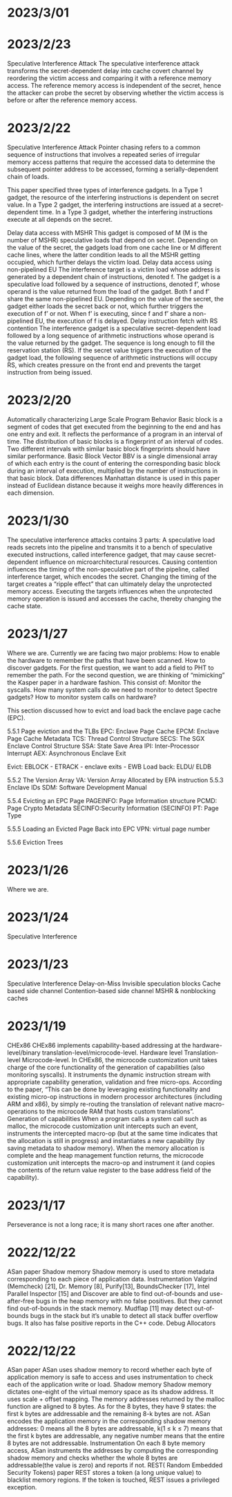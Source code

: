 # 2023/3/01

# 2023/2/23
Speculative Interference Attack
The speculative interference attack transforms the secret-dependent delay into cache covert channel by reordering the victim access and comparing it with a reference memory access. The reference memory access is independent of the secret, hence the attacker can probe the secret by observing whether the victim access is before or after the reference memory access.
# 2023/2/22
Speculative Interference Attack
Pointer chasing refers to a common sequence of instructions that involves a repeated series of irregular memory access patterns that require the accessed data to determine the subsequent pointer address to be accessed, forming a serially-dependent chain of loads.

This paper specified three types of interference gadgets. In a Type 1 gadget, the resource of the interfering instructions is dependent on secret value. In a Type 2 gadget, the interfering instructions are issued at a secret-dependent time. In a Type 3 gadget, whether the interfering instructions execute at all depends on the secret.

Delay data access with MSHR
This gadget is composed of M (M is the number of MSHR) speculative loads that depend on secret. Depending on the value of the secret, the gadgets load from one cache line or M different cache lines, where the latter condition leads to all the MSHR getting occupied, which further delays the victim load.
Delay data access using non-pipelined EU
The interference target is a victim load whose address is generated by a dependent chain of instructions, denoted f. The gadget is a speculative load followed by a sequence of instructions, denoted f’, whose operand is the value returned from the load of the gadget. Both f and f’ share the same non-pipelined EU. Depending on the value of the secret, the gadget either loads the secret back or not, which further triggers the execution of f’ or not. When f’ is executing, since f and f’ share a non-pipelined EU, the execution of f is delayed.
Delay instruction fetch with RS contention
The interference gadget is a speculative secret-dependent load followed by a long sequence of arithmetic instructions whose operand is the value returned by the gadget. The sequence is long enough to fill the reservation station (RS). If the secret value triggers the execution of the gadget load, the following sequence of arithmetic instructions will occupy RS, which creates pressure on the front end and prevents the target instruction from being issued.
# 2023/2/20
Automatically characterizing Large Scale Program Behavior
Basic block is a segment of codes that get executed from the beginning to the end and has one entry and exit. It reflects the performance of a program in an interval of time. The distribution of basic blocks is a fingerprint of an interval of codes. Two different intervals with similar basic block fingerprints should have similar performance.
Basic Block Vector
BBV is a single dimensional array of which each entry is the count of entering the corresponding basic block during an interval of execution, multiplied by the number of instructions in that basic block.
Data differences
Manhattan distance is used in this paper instead of Euclidean distance because it weighs more heavily differences in each dimension.



# 2023/1/30
The speculative interference attacks contains 3 parts:
A speculative load reads secrets into the pipeline and transmits it to a bench of speculative executed instructions, called interference gadget, that may cause secret-dependent influence on microarchitectural resources.
Causing contention influences the timing of the non-speculative part of the pipeline, called interference target, which encodes the secret.
Changing the timing of the target creates a “ripple effect” that can ultimately delay the unprotected memory access. Executing the targets influences when the unprotected memory operation is issued and accesses the cache, thereby changing the cache state.
# 2023/1/27
Where we are.
Currently we are facing two major problems:
How to enable the hardware to remember the paths that have been scanned.
How to discover gadgets.
For the first question, we want to add a field to PHT to remember the path.
For the second question, we are thinking of “mimicking” the Kasper paper in a hardware fashion. This consist of:
Monitor the syscalls. How many system calls do we need to monitor to detect Spectre gadgets?
How to monitor system calls on hardware?

This section discussed how to evict and load back the enclave page cache (EPC).

5.5.1 Page eviction and the TLBs
EPC: Enclave Page Cache
EPCM: Enclave Page Cache Metadata
TCS: Thread Control Structure 
SECS: The SGX Enclave Control Structure 
SSA: State Save Area 
IPI: Inter-Processor Interrupt
AEX: Asynchronous Enclave Exit

Evict: EBLOCK - ETRACK - enclave exits - EWB
Load back: ELDU/ ELDB

5.5.2 The Version Array
VA: Version Array
Allocated by EPA instruction
5.5.3 Enclave IDs
SDM: Software Development Manual

5.5.4 Evicting an EPC	 Page
PAGEINFO: Page Information structure
PCMD: Page Crypto Metadata
SECINFO:Security Information (SECINFO)
PT: Page Type

5.5.5 Loading an Evicted Page Back into EPC
VPN: virtual page number

5.5.6 Eviction Trees


# 2023/1/26
Where we are.
# 2023/1/24
Speculative Interference

# 2023/1/23
Speculative Interference
Delay-on-Miss
Invisible speculation blocks
Cache based side channel
Contention-based side channel
MSHR & nonblocking caches

# 2023/1/19
CHEx86
CHEx86 implements capability-based addressing at the hardware-level/binary translation-level/microcode-level.
Hardware level
Translation-level
Microcode-level. In CHEx86, the microcode customization unit takes charge of the core functionality of the generation of capabilities (also monitoring syscalls). It instruments the dynamic instruction stream with appropriate capability generation, validation and free micro-ops. According to the paper, “This can be done by leveraging existing functionality and existing micro-op instructions in modern processor architectures (including ARM and x86), by simply re-routing the translation of relevant native macro-operations to the microcode RAM that hosts custom translations”.
Generation of capabilities
When a program calls a system call such as malloc, the microcode customization unit  intercepts such an event, instruments the intercepted macro-op (but at the same time indicates that the allocation is still in progress) and instantiates a new capability (by saving metadata to shadow memory). When the memory allocation is complete and the heap management function returns, the microcode customization unit intercepts the macro-op and instrument it (and copies the contents of the return value register to the base address field of the capability). 
# 2023/1/17
Perseverance is not a long race; it is many short races one after another.
# 2022/12/22
ASan paper
Shadow memory
Shadow memory is used to store metadata corresponding to each piece of application data.
Instrumentation
Valgrind (Memcheck) [21], Dr. Memory [8], Purify[13], BoundsChecker [17], Intel Parallel Inspector [15] and Discover are able to find out-of-bounds and use-after-free bugs in the heap memory with no false positives. But they cannot find out-of-bounds in the stack memory.
Mudflap [11] may detect out-of-bounds bugs in the stack but it’s unable to detect all stack buffer overflow bugs. It also has false positive reports in the C++ code.
Debug Allocators
# 2022/12/22
ASan paper
ASan uses shadow memory to record whether each byte of application memory is safe to access and uses instrumentation to check each of the application write or load.
Shadow memory
Shadow memory dictates one-eight of the virtual memory space as its shadow address. It uses scale + offset mapping. The memory addresses returned by the malloc function are aligned to 8 bytes. As for the 8 bytes, they have 9 states: the first k bytes are addressable and the remaining 8-k bytes are not. ASan encodes the application memory in the corresponding shadow memory addresses: 0 means all the 8 bytes are addressable, k(1 ≤ k ≤ 7) means that the first k bytes are addressable, any negative number means that the entire 8 bytes are not addressable.
Instrumentation
On each 8 byte memory access, ASan instruments the addresses by computing the corresponding shadow memory and checks whether the whole 8 bytes are addressable(the value is zero) and reports if not.
REST( Random Embedded Security Tokens) paper
REST stores a token (a long unique value) to blacklist memory regions. If the token is touched, REST issues a privileged exception.

